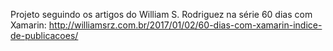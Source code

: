 Projeto seguindo os artigos do William S. Rodriguez na série 60 dias com Xamarin:
http://williamsrz.com.br/2017/01/02/60-dias-com-xamarin-indice-de-publicacoes/

